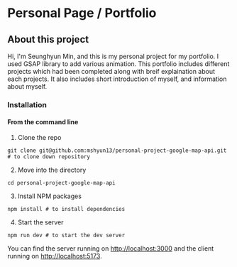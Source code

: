 # Personal Page / Portfolio

## About this project

Hi, I'm Seunghyun Min, and this is my personal project for my portfolio. I used GSAP library to add various animation. This portfolio includes different projects which had been completed along with breif explaination about each projects. It also includes short introduction of myself, and information about myself. 

### Installation

#### **From the command line**

1. Clone the repo
```
git clone git@github.com:mshyun13/personal-project-google-map-api.git # to clone down repository
```
2. Move into the directory
```
cd personal-project-google-map-api
```
3. Install NPM packages
```
npm install # to install dependencies
```
4. Start the server
```
npm run dev # to start the dev server
```

You can find the server running on [http://localhost:3000](http://localhost:3000) and the client running on [http://localhost:5173](http://localhost:5173).
